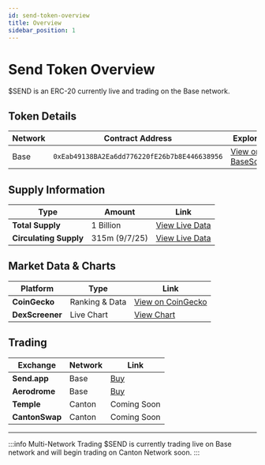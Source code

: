 ```yaml
---
id: send-token-overview
title: Overview
sidebar_position: 1
---
```


# Send Token Overview

$SEND is an ERC-20 currently live and trading on the Base network. 

## Token Details

| Network | Contract Address | Explorer |
|---------|------------------|----------|
| Base | `0xEab49138BA2Ea6dd776220fE26b7b8E446638956` | <a href="https://basescan.org/token/0xeab49138ba2ea6dd776220fe26b7b8e446638956" className="multisig-token-link" target="_blank">View on BaseScan</a> |

## Supply Information

| Type | Amount | Link |
|------|--------|------|
| **Total Supply** | 1 Billion | [View Live Data](https://supply.send.it/total) |
| **Circulating Supply** | 315m (9/7/25) | [View Live Data](https://supply.send.it/circulating) |

## Market Data & Charts

| Platform | Type | Link |
|----------|------|------|
| **CoinGecko** | Ranking & Data | [View on CoinGecko](https://www.coingecko.com/en/coins/send-token) |
| **DexScreener** | Live Chart | [View Chart](https://dexscreener.com/base/0x69bc1d350fe13f499c6aeded2c5ea9471b2a599a) |

## Trading

| Exchange | Network | Link |
|------|--------|------|
| **Send.app** | Base | [Buy](https://send.app) |
| **Aerodrome** | Base | [Buy](https://aerodrome.finance/swap?from=0x833589fcd6edb6e08f4c7c32d4f71b54bda02913&to=0xeab49138ba2ea6dd776220fe26b7b8e446638956&chain0=8453&chain1=8453) |
| **Temple** | Canton | Coming Soon |
| **CantonSwap** | Canton | Coming Soon |

---

:::info Multi-Network Trading
$SEND is currently trading live on Base network and will begin trading on Canton Network soon.
:::